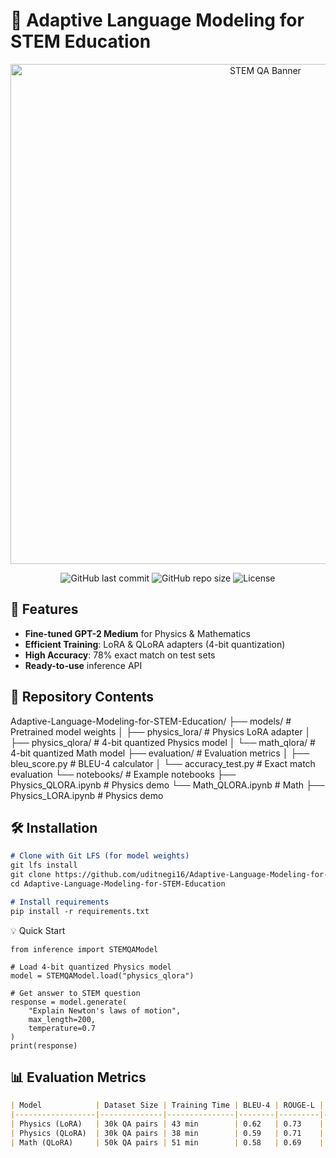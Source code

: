 # 🔬 Adaptive Language Modeling for STEM Education

<div align="center">
  <img src="assets/stem-banner.png" alt="STEM QA Banner" width="800">
  
  ![GitHub last commit](https://img.shields.io/github/last-commit/uditnegi16/Adaptive-Language-Modeling-for-STEM-Education)
  ![GitHub repo size](https://img.shields.io/github/repo-size/uditnegi16/Adaptive-Language-Modeling-for-STEM-Education)
  ![License](https://img.shields.io/badge/License-MIT-blue.svg)
</div>

## 🚀 Features
- **Fine-tuned GPT-2 Medium** for Physics & Mathematics
- **Efficient Training**: LoRA & QLoRA adapters (4-bit quantization)
- **High Accuracy**: 78% exact match on test sets
- **Ready-to-use** inference API

## 📂 Repository Contents
Adaptive-Language-Modeling-for-STEM-Education/
├── models/ # Pretrained model weights
│ ├── physics_lora/ # Physics LoRA adapter
│ ├── physics_qlora/ # 4-bit quantized Physics model
│ └── math_qlora/ # 4-bit quantized Math model
├── evaluation/ # Evaluation metrics
│ ├── bleu_score.py # BLEU-4 calculator
│ └── accuracy_test.py # Exact match evaluation
└── notebooks/ # Example notebooks
├── Physics_QLORA.ipynb # Physics demo
└── Math_QLORA.ipynb # Math 
├── Physics_LORA.ipynb # Physics demo 

## 🛠️ Installation
```markdown
# Clone with Git LFS (for model weights)
git lfs install
git clone https://github.com/uditnegi16/Adaptive-Language-Modeling-for-STEM-Education.git
cd Adaptive-Language-Modeling-for-STEM-Education

# Install requirements
pip install -r requirements.txt
```
💡 Quick Start
```
from inference import STEMQAModel

# Load 4-bit quantized Physics model
model = STEMQAModel.load("physics_qlora")

# Get answer to STEM question
response = model.generate(
    "Explain Newton's laws of motion",
    max_length=200,
    temperature=0.7
)
print(response)
```
## 📊 Evaluation Metrics

```markdown
| Model            | Dataset Size | Training Time | BLEU-4 | ROUGE-L | Exact Match | VRAM Usage |
|------------------|--------------|---------------|--------|---------|-------------|------------|
| Physics (LoRA)   | 30k QA pairs | 43 min        | 0.62   | 0.73    | 68%         | 3.1GB      |
| Physics (QLoRA)  | 30k QA pairs | 38 min        | 0.59   | 0.71    | 65%         | 2.3GB      |
| Math (QLoRA)     | 50k QA pairs | 51 min        | 0.58   | 0.69    | 72%         | 2.5GB      |
